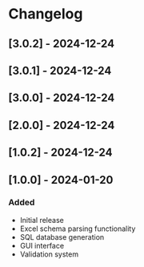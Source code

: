 # Changelog

## [3.0.2] - 2024-12-24


## [3.0.1] - 2024-12-24


## [3.0.0] - 2024-12-24


## [2.0.0] - 2024-12-24


## [1.0.2] - 2024-12-24


## [1.0.0] - 2024-01-20

### Added
- Initial release
- Excel schema parsing functionality
- SQL database generation
- GUI interface
- Validation system
